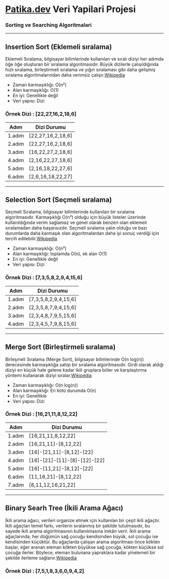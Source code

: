 # [Patika.dev](https://www.patika.dev/tr) Veri Yapilari Projesi
### Sorting ve Searching Algoritmalari
-----------------------------------------------------------------
## Insertion Sort (Eklemeli sıralama)

 Eklemeli Sıralama, bilgisayar bilimlerinde kullanılan ve sıralı diziyi her adımda öğe öğe oluşturan bir sıralama algoritmasıdır. Büyük dizilerle çalışıldığında hızlı sıralama, birleştirmeli sıralama ve yığın sıralaması gibi daha gelişmiş sıralama algoritmalarından daha verimsiz çalışır.[Wikipedia](https://tr.wikipedia.org/wiki/Eklemeli_sıralama)

- Zaman karmaşıklığı: O(n²)
- Alan karmaşıklığı: O(1)
- En iyi: Genellikle değil
- Veri yapısı: Dizi

### Örnek Dizi : [22,27,16,2,18,6]

 |  Adım    |     Dizi Durumu    |
 -----------|---------------------
 | 1.adım   |  [22,27,16,2,18,6] |
 | 2.adım   |  [22,27,16,2,18,6] |
 | 3.adım   |  [16,22,27,2,18,6] |
 | 4.adım   |  [2,16,22,27,18,6] |
 | 5.adım   |  [2,16,18,22,27,6] |
 | 6.adım   |  [2,6,16,18,22,27] |

-----------------------------------------------------------------
## Selection Sort (Seçmeli sıralama)

Seçmeli Sıralama, bilgisayar bilimlerinde kullanılan bir sıralama algoritmasıdır. Karmaşıklığı O(n²) olduğu için büyük listeler üzerinde kullanıldığında verim sağlamaz ve genel olarak benzeri olan eklemeli sıralamadan daha başarısızdır. Seçmeli sıralama yalın olduğu ve bazı durumlarda daha karmaşık olan algoritmalardan daha iyi sonuç verdiği için tercih edilebilir.[Wikipedia](https://tr.wikipedia.org/wiki/Seçmeli_sıralama)

- Zaman karmaşıklığı: O(n²)
- Alan karmaşıklığı: toplamda О(n), ek alan O(1)
- En iyi: Genellikle değil
- Veri yapısı: Dizi

### Örnek Dizi : [7,3,5,8,2,9,4,15,6]

 |  Adım    |     Dizi Durumu       |
 -----------|-----------------------
 | 1.adım   |  [7,3,5,8,2,9,4,15,6] |
 | 2.adım   |  [2,3,5,8,7,9,4,15,6] |
 | 3.adım   |  [2,3,4,8,7,9,5,15,6] |
 | 4.adım   |  [2,3,4,5,7,9,8,15,6] |
 
-----------------------------------------------------------------
## Merge Sort (Birleştirmeli sıralama)

Birleşmeli Sıralama (Merge Sort), bilgisayar bilimlerinde O(n log(n)) derecesinde karmaşıklığa sahip bir sıralama algoritmasıdır. Girdi olarak aldığı diziyi en küçük hale gelene kadar ikili gruplara böler ve karşılaştırma yöntemi kullanarak diziyi sıralar.[Wikipedia](https://tr.wikipedia.org/wiki/Birleştirmeli_sıralama)

- Zaman karmaşıklığı: O(n log(n))
- Alan karmaşıklığı: En kötü durumda О(n)
- En iyi: Genellikle
- Veri yapısı: Dizi

### Örnek Dizi : [16,21,11,8,12,22]

|  Adım    |     Dizi Durumu               |
 ----------|-------------------------------
| 1.adım   |      [16,21,11,8,12,22]       |
| 2.adım   |     [16,21,11]-[8,12,22]      |
| 3.adım   |   [16]-[21,11]-[8,12]-[22]    |
| 4.adım   | [16]-[21]-[11]-[8]-[12]-[22]  |
| 5.adım   |   [16]-[11,21]-[8,12]-[22]    |
| 6.adım   |     [11,16,21]-[8,12,22]      |
| 7.adım   |      [8,11,12,16,21,22]       |

 -----------------------------------------------------------------
 ## Binary Searh Tree (İkili Arama Ağacı)

 İkili arama ağacı, verileri organize etmek için kullanılan bir çeşit ikili ağaçtır. İkili ağaçtan temel farkı, verilerin sıralanmış bir şekilde tutulmasıdır, bu sayede ikili arama algoritmasının kullanılmasına imkân verir.
 İkili arama ağaçlarında; her düğümün sağ çocuğu kendisinden büyük, sol çocuğu ise kendisinden küçüktür. Bu ağaçlarda çalışan arama algoritması önce kökten başlar, eğer aranan eleman kökten büyükse sağ çocuğa, kökten küçükse sol çocuğa ilerler. Böylece, eleman bulunana yapraklara kadar yinelemeli bir şekilde ilerleme sağlanır.[Wikipedia](https://tr.wikipedia.org/wiki/İkili_arama_ağacı)

### Örnek Dizi : [7,5,1,8,3,6,0,9,4,2]

